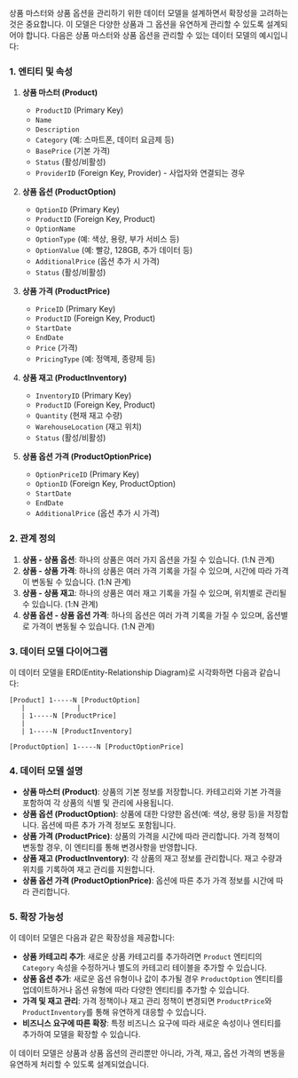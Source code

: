 상품 마스터와 상품 옵션을 관리하기 위한 데이터 모델을 설계하면서 확장성을 고려하는 것은 중요합니다. 이 모델은 다양한 상품과 그 옵션을 유연하게 관리할 수 있도록 설계되어야 합니다. 다음은 상품 마스터와 상품 옵션을 관리할 수 있는 데이터 모델의 예시입니다:

### 1. 엔티티 및 속성

1. **상품 마스터 (Product)**
   - `ProductID` (Primary Key)
   - `Name`
   - `Description`
   - `Category` (예: 스마트폰, 데이터 요금제 등)
   - `BasePrice` (기본 가격)
   - `Status` (활성/비활성)
   - `ProviderID` (Foreign Key, Provider) - 사업자와 연결되는 경우

2. **상품 옵션 (ProductOption)**
   - `OptionID` (Primary Key)
   - `ProductID` (Foreign Key, Product)
   - `OptionName`
   - `OptionType` (예: 색상, 용량, 부가 서비스 등)
   - `OptionValue` (예: 빨강, 128GB, 추가 데이터 등)
   - `AdditionalPrice` (옵션 추가 시 가격)
   - `Status` (활성/비활성)

3. **상품 가격 (ProductPrice)**
   - `PriceID` (Primary Key)
   - `ProductID` (Foreign Key, Product)
   - `StartDate`
   - `EndDate`
   - `Price` (가격)
   - `PricingType` (예: 정액제, 종량제 등)

4. **상품 재고 (ProductInventory)**
   - `InventoryID` (Primary Key)
   - `ProductID` (Foreign Key, Product)
   - `Quantity` (현재 재고 수량)
   - `WarehouseLocation` (재고 위치)
   - `Status` (활성/비활성)

5. **상품 옵션 가격 (ProductOptionPrice)**
   - `OptionPriceID` (Primary Key)
   - `OptionID` (Foreign Key, ProductOption)
   - `StartDate`
   - `EndDate`
   - `AdditionalPrice` (옵션 추가 시 가격)

### 2. 관계 정의

1. **상품 - 상품 옵션**: 하나의 상품은 여러 가지 옵션을 가질 수 있습니다. (1:N 관계)
2. **상품 - 상품 가격**: 하나의 상품은 여러 가격 기록을 가질 수 있으며, 시간에 따라 가격이 변동될 수 있습니다. (1:N 관계)
3. **상품 - 상품 재고**: 하나의 상품은 여러 재고 기록을 가질 수 있으며, 위치별로 관리될 수 있습니다. (1:N 관계)
4. **상품 옵션 - 상품 옵션 가격**: 하나의 옵션은 여러 가격 기록을 가질 수 있으며, 옵션별로 가격이 변동될 수 있습니다. (1:N 관계)

### 3. 데이터 모델 다이어그램

이 데이터 모델을 ERD(Entity-Relationship Diagram)로 시각화하면 다음과 같습니다:

```
[Product] 1-----N [ProductOption]
   |             |
   | 1-----N [ProductPrice]
   |
   | 1-----N [ProductInventory]

[ProductOption] 1-----N [ProductOptionPrice]
```

### 4. 데이터 모델 설명

- **상품 마스터 (Product)**: 상품의 기본 정보를 저장합니다. 카테고리와 기본 가격을 포함하여 각 상품의 식별 및 관리에 사용됩니다.
- **상품 옵션 (ProductOption)**: 상품에 대한 다양한 옵션(예: 색상, 용량 등)을 저장합니다. 옵션에 따른 추가 가격 정보도 포함됩니다.
- **상품 가격 (ProductPrice)**: 상품의 가격을 시간에 따라 관리합니다. 가격 정책이 변동할 경우, 이 엔티티를 통해 변경사항을 반영합니다.
- **상품 재고 (ProductInventory)**: 각 상품의 재고 정보를 관리합니다. 재고 수량과 위치를 기록하여 재고 관리를 지원합니다.
- **상품 옵션 가격 (ProductOptionPrice)**: 옵션에 따른 추가 가격 정보를 시간에 따라 관리합니다.

### 5. 확장 가능성

이 데이터 모델은 다음과 같은 확장성을 제공합니다:

- **상품 카테고리 추가**: 새로운 상품 카테고리를 추가하려면 `Product` 엔티티의 `Category` 속성을 수정하거나 별도의 카테고리 테이블을 추가할 수 있습니다.
- **상품 옵션 추가**: 새로운 옵션 유형이나 값이 추가될 경우 `ProductOption` 엔티티를 업데이트하거나 옵션 유형에 따라 다양한 엔티티를 추가할 수 있습니다.
- **가격 및 재고 관리**: 가격 정책이나 재고 관리 정책이 변경되면 `ProductPrice`와 `ProductInventory`를 통해 유연하게 대응할 수 있습니다.
- **비즈니스 요구에 따른 확장**: 특정 비즈니스 요구에 따라 새로운 속성이나 엔티티를 추가하여 모델을 확장할 수 있습니다.

이 데이터 모델은 상품과 상품 옵션의 관리뿐만 아니라, 가격, 재고, 옵션 가격의 변동을 유연하게 처리할 수 있도록 설계되었습니다.
